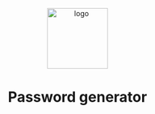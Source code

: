 <p align="center">
  <img alt="logo" width="120" title="logo" src="./.github/assets/logo.png" />
</p>

<h1 align="center">Password generator</h1>
